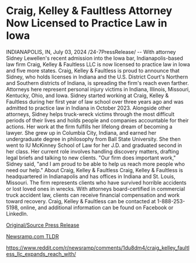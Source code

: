 # Craig, Kelley & Faultless Attorney Now Licensed to Practice Law in Iowa

INDIANAPOLIS, IN, July 03, 2024 /24-7PressRelease/ -- With attorney Sidney Lewellen's recent admission into the Iowa bar, Indianapolis-based law firm Craig, Kelley & Faultless LLC is now licensed to practice law in Iowa and five more states.  Craig, Kelley & Faultless is proud to announce that Sidney, who holds licenses in Indiana and the U.S. District Court's Northern and Southern districts of Indiana, is spreading the firm's reach even farther. Attorneys here represent personal injury victims in Indiana, Illinois, Missouri, Kentucky, Ohio, and Iowa.  Sidney started working at Craig, Kelley & Faultless during her first year of law school over three years ago and was admitted to practice law in Indiana in October 2023. Alongside other attorneys, Sidney helps truck-wreck victims through the most difficult periods of their lives and holds people and companies accountable for their actions.  Her work at the firm fulfills her lifelong dream of becoming a lawyer. She grew up in Columbia City, Indiana, and earned her undergraduate degree in philosophy from Ball State University. She then went to IU McKinney School of Law for her J.D. and graduated second in her class. Her current role involves handling discovery matters, drafting legal briefs and talking to new clients.  "Our firm does important work," Sidney said, "and I am proud to be able to help us reach more people who need our help."  About Craig, Kelley & Faultless   Craig, Kelley & Faultless is headquartered in Indianapolis and has offices in Indiana and St. Louis, Missouri. The firm represents clients who have survived horrible accidents or lost loved ones in wrecks. With attorneys board-certified in commercial truck accident law, clients can receive financial compensation and work toward recovery. Craig, Kelley & Faultless can be contacted at 1-888-253-5198, online, and additional information can be found on Facebook or LinkedIn. 

[Original/Source Press Release](https://www.24-7pressrelease.com/press-release/512233/craig-kelley-faultless-attorney-now-licensed-to-practice-law-in-iowa)
                    

[Newsramp.com TLDR](None) 

https://www.reddit.com/r/newsramp/comments/1du8dm4/craig_kelley_faultless_llc_expands_reach_with/
